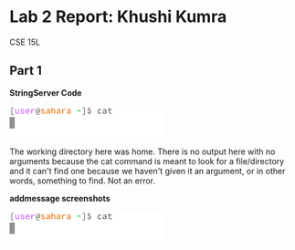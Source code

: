 # Lab 2 Report: Khushi Kumra 
CSE 15L
## Part 1
**StringServer Code**


![no args](catnoargs.png)

The working directory here was home. There is no output here with no arguments because the cat command is meant to look for a file/directory and it can't find one because we haven't given it an argument, or in other words, something to find. Not an error.

**addmessage screenshots**

![no args](catnoargs.png)


